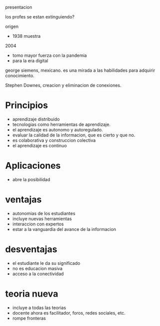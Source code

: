 presentacion 

los profes se estan extinguiendo?

origen
- 1938 muestra

2004
- tomo mayor fuerza con la pandemia
- para la era digital

george siemens, mexicano.
es una mirada a las habilidades para adquirir conocimiento.

Stephen Downes,
creacion y eliminacion de conexiones.

# Principios
- aprendizaje distribuido
- tecnologias como herramientas de aprendizaje.
- el aprendizaje es autonomo y autoregulado.
- evaluar la calidad de la informacion, que es cierto y que no.
- es colaborativa y construccion colectiva
- el aprendizaje es continuo

# Aplicaciones

- abre la posibilidad

# ventajas
- autonomias de los estudiantes
- incluye nuevas herramientas
- interaccion con expertos
- estar a la vanguardia del avance de la informacion

# desventajas
- el estudiante le da su significado
- no es educacion masiva
- acceso a la conectividad

# teoria nueva
- incluye a todas las teorias
- docente ahora es facilitador, foros, redes sociales, etc.
- rompe fronteras